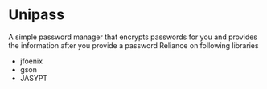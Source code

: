 # Unipass
A simple password manager that encrypts passwords for you and provides the information after you provide a password
Reliance on following libraries
- jfoenix
- gson
- JASYPT
